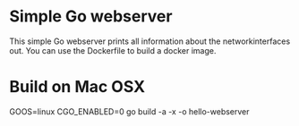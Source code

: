 # Simple Go webserver
This simple Go webserver prints all information about the networkinterfaces out. 
You can use the Dockerfile to build a docker image.

# Build on Mac OSX
GOOS=linux CGO_ENABLED=0 go build -a -x -o hello-webserver

